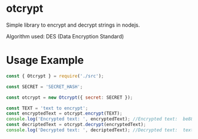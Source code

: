 # otcrypt
Simple library to encrypt and decrypt strings in nodejs.

Algorithm used: DES (Data Encryption Standard)

# Usage Example
```js
const { Otcrypt } = require('./src');

const SECRET = 'SECRET_HASH';

const otcrypt = new Otcrypt({ secret: SECRET });

const TEXT = 'text to encrypt';
const encryptedText = otcrypt.encrypt(TEXT);
console.log('Encrypted text: ', encryptedText); //Encrypted text:  be88a8de7244c6f1da768d23311d20d3
const decriptedText = otcrypt.decrypt(encryptedText);
console.log('Decrypted text: ', decriptedText); //Decrypted text:  text to encrypt
```
